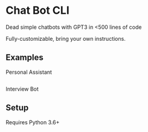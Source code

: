 # Chat Bot CLI
Dead simple chatbots with GPT3 in &lt;500 lines of code

Fully-customizable, bring your own instructions.

## Examples

Personal Assistant

```

```


Interview Bot



## Setup

Requires Python 3.6+

```bash

```




